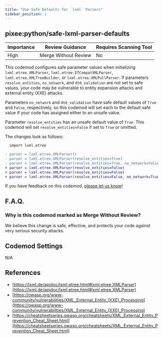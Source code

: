 ```yaml
---
title: "Use Safe Defaults for `lxml` Parsers"
sidebar_position: 1
---
```


## pixee:python/safe-lxml-parser-defaults

| Importance | Review Guidance      | Requires Scanning Tool |
|------------|----------------------|------------------------|
| High       | Merge Without Review | No                     |

This codemod configures safe parameter values when initializing `lxml.etree.XMLParser`, `lxml.etree.ETCompatXMLParser`, `lxml.etree.XMLTreeBuilder`, or `lxml.etree.XMLPullParser`. If parameters `resolve_entities`, `no_network`, and `dtd_validation` are not set to safe values, your code may be vulnerable to entity expansion attacks and external entity (XXE) attacks.

Parameters `no_network` and `dtd_validation` have safe default values of `True` and `False`, respectively, so this codemod will set each to the default safe value if your code has assigned either to an unsafe value.

Parameter `resolve_entities` has an unsafe default value of `True`. This codemod will set `resolve_entities=False` if set to `True` or omitted.

The changes look as follows:

```diff
  import lxml.etree

- parser = lxml.etree.XMLParser()
- parser = lxml.etree.XMLParser(resolve_entities=True)
- parser = lxml.etree.XMLParser(resolve_entities=True, no_network=False, dtd_validation=True)
+ parser = lxml.etree.XMLParser(resolve_entities=False)
+ parser = lxml.etree.XMLParser(resolve_entities=False)
+ parser = lxml.etree.XMLParser(resolve_entities=False, no_network=True, dtd_validation=False)
```

If you have feedback on this codemod, [please let us know](mailto:feedback@pixee.ai)!

## F.A.Q.

### Why is this codemod marked as Merge Without Review?

We believe this change is safe, effective, and protects your code against very serious security attacks.

## Codemod Settings

N/A

## References

* [https://lxml.de/apidoc/lxml.etree.html#lxml.etree.XMLParser](https://lxml.de/apidoc/lxml.etree.html#lxml.etree.XMLParser)
* [https://owasp.org/www-community/vulnerabilities/XML_External_Entity_(XXE)_Processing](https://owasp.org/www-community/vulnerabilities/XML_External_Entity_(XXE)_Processing)
* [https://cheatsheetseries.owasp.org/cheatsheets/XML_External_Entity_Prevention_Cheat_Sheet.html](https://cheatsheetseries.owasp.org/cheatsheets/XML_External_Entity_Prevention_Cheat_Sheet.html)
